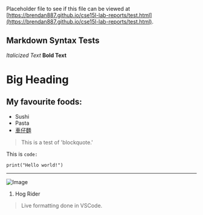 Placeholder file to see if this file can be viewed at [https://brendan887.github.io/cse15l-lab-reports/test.html](https://brendan887.github.io/cse15l-lab-reports/test.html).

## Markdown Syntax Tests

*Italicized Text*
**Bold Text**
# Big Heading
## My favourite foods:
* Sushi
* Pasta
* [車仔麵](https://en.wikipedia.org/wiki/Cart_noodle)

> This is a test of 'blockquote.'

This is `code:`
```
print("Hello world!")
```

***

![Image](https://external-preview.redd.it/ySMEa0DArP9zBGzQXVzQqgqIRpzv_BThixFwDZUWtN8.png?format=pjpg&auto=webp&s=e0dcd1b1ea5a99f5f217a1d95b7376c6d44fd64e)
1. Hog Rider

>Live formatting done in VSCode.